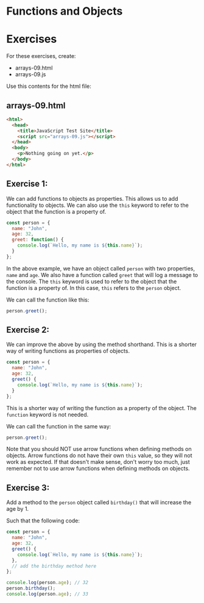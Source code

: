 # Functions and Objects

# Exercises

For these exercises, create:

- arrays-09.html
- arrays-09.js

Use this contents for the html file:

## arrays-09.html

```html
<html>
  <head>
    <title>JavaScript Test Site</title>
    <script src="arrays-09.js"></script>
  </head>
  <body>
    <p>Nothing going on yet.</p>
  </body>
</html>
```

## Exercise 1:

We can add functions to objects as properties.  This allows us to add functionality to objects.  We can also use the `this` keyword to refer to the object that the function is a property of.

```javascript
const person = {
  name: "John",
  age: 32,
  greet: function() {
    console.log(`Hello, my name is ${this.name}`);
  }
};
```

In the above example, we have an object called `person` with two properties, `name` and `age`.  We also have a function called `greet` that will log a message to the console.  The `this` keyword is used to refer to the object that the function is a property of.  In this case, `this` refers to the `person` object.

We can call the function like this:

```javascript
person.greet();
```

## Exercise 2:

We can improve the above by using the method shorthand.  This is a shorter way of writing functions as properties of objects.

```javascript
const person = {
  name: "John",
  age: 32,
  greet() {
    console.log(`Hello, my name is ${this.name}`);
  }
};
```

This is a shorter way of writing the function as a property of the object.  The `function` keyword is not needed.

We can call the function in the same way:

```javascript
person.greet();
```

Note that you should NOT use arrow functions when defining methods on objects.  Arrow functions do not have their own `this` value, so they will not work as expected.  If that doesn't make sense, don't worry too much, just remember not to use arrow functions when defining methods on objects.

## Exercise 3:

Add a method to the `person` object called `birthday()` that will increase the age by 1.

Such that the following code:

```javascript
const person = {
  name: "John",
  age: 32,
  greet() {
    console.log(`Hello, my name is ${this.name}`);
  },
  // add the birthday method here
};

console.log(person.age); // 32
person.birthday();
console.log(person.age); // 33
```
